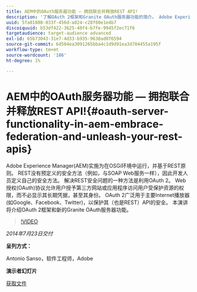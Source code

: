 ```yaml
---
title: AEM中的OAuth服务器功能 — 拥抱联合并释放REST API!
description: '了解OAuth 2框架和Granite OAuth服务器功能的简介。 Adobe Experience Manager(AEM)实施为在OSGi环境中运行，并基于REST原则。 '
uuid: 5fa01808-033f-456d-a024-c28f60e1e4b7
discoiquuid: b53df422-3625-40f4-b7fe-9945f2ec71f6
targetaudience: target-audience advanced
exl-id: 65b73043-31e7-4d33-b935-9630ad8f6594
source-git-commit: 6d504ea3091265bba4c1d9d91ea3d704455a195f
workflow-type: tm+mt
source-wordcount: '186'
ht-degree: 1%

---
```


# AEM中的OAuth服务器功能 — 拥抱联合并释放REST API!{#oauth-server-functionality-in-aem-embrace-federation-and-unleash-your-rest-apis}

Adobe Experience Manager(AEM)实施为在OSGi环境中运行，并基于REST原则。 REST没有预定义的安全方法（例如，与SOAP Web服务一样），因此开发人员定义自己的安全方法。 解决REST安全问题的一种方法是利用OAuth 2。 Web授权(OAuth)协议允许用户授予第三方网站或应用程序访问用户受保护资源的权限，而不必显示其长期凭据，甚至其身份。 OAuth 2广泛用于主要Internet播放器(如Google、Facebook、Twitter)，以保护其（也是REST）API的安全。 本演讲将介绍OAuth 2框架和新的Granite OAuth服务器功能。

>[!VIDEO](https://video.tv.adobe.com/v/19466/?quality=9)

*2014年7月23日交付*

**呈列方式：**

Antonio Sanso，软件工程师，Adobe

**演示者幻灯片**

[获取文件](assets/oauth-server-functionality-in-aem-7-23-14.pdf)
<!--
[Get back to the Overview](https://helpx.adobe.com/experience-manager/kt/eseminars/gems/aem-index.html)
-->
